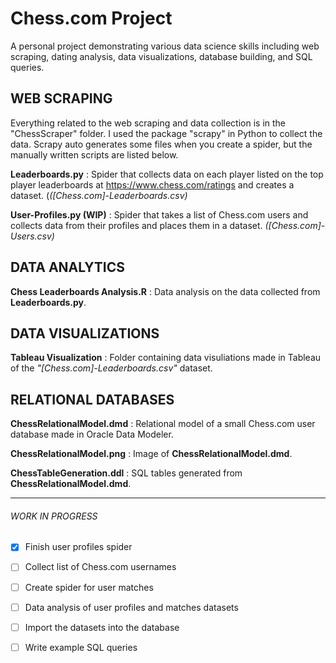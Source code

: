 # Chess.com Project
A personal project demonstrating various data science skills including web scraping, dating analysis, data visualizations, database building, and SQL queries.

## WEB SCRAPING
Everything related to the web scraping and data collection is in the "ChessScraper" folder. I used the package "scrapy" in Python to collect the data. Scrapy auto generates some files when you create a spider, but the manually written scripts are listed below.

**Leaderboards.py** : Spider that collects data on each player listed on the top player leaderboards at https://www.chess.com/ratings and creates a dataset. (*([Chess.com]-Leaderboards.csv)*

**User-Profiles.py (WIP)** : Spider that takes a list of Chess.com users and collects data from their profiles and places them in a dataset. *([Chess.com]-Users.csv)*

## DATA ANALYTICS
**Chess Leaderboards Analysis.R** : Data analysis on the data collected from **Leaderboards.py**.

## DATA VISUALIZATIONS
**Tableau Visualization** : Folder containing data visuliations made in Tableau of the *"[Chess.com]-Leaderboards.csv"* dataset.

## RELATIONAL DATABASES
**ChessRelationalModel.dmd** : Relational model of a small Chess.com user database made in Oracle Data Modeler.

**ChessRelationalModel.png** : Image of **ChessRelationalModel.dmd**.

**ChessTableGeneration.ddl** : SQL tables generated from **ChessRelationalModel.dmd**.

-----------------------------------------------------------------------

###### WORK IN PROGRESS
- [x] Finish user profiles spider
- [ ] Collect list of Chess.com usernames
- [ ] Create spider for user matches
- [ ] Data analysis of user profiles and matches datasets
- [ ] Import the datasets into the database
- [ ] Write example SQL queries

